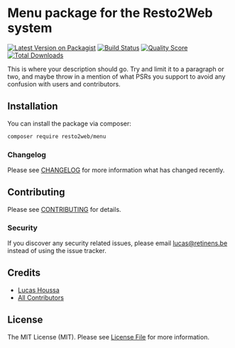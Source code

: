# Menu package for the Resto2Web system

[![Latest Version on Packagist](https://img.shields.io/packagist/v/resto2web/menu.svg?style=flat-square)](https://packagist.org/packages/resto2web/menu)
[![Build Status](https://img.shields.io/travis/resto2web/menu/master.svg?style=flat-square)](https://travis-ci.org/resto2web/menu)
[![Quality Score](https://img.shields.io/scrutinizer/g/resto2web/menu.svg?style=flat-square)](https://scrutinizer-ci.com/g/resto2web/menu)
[![Total Downloads](https://img.shields.io/packagist/dt/resto2web/menu.svg?style=flat-square)](https://packagist.org/packages/resto2web/menu)

This is where your description should go. Try and limit it to a paragraph or two, and maybe throw in a mention of what PSRs you support to avoid any confusion with users and contributors.

## Installation

You can install the package via composer:

```bash
composer require resto2web/menu
```

### Changelog

Please see [CHANGELOG](CHANGELOG.md) for more information what has changed recently.

## Contributing

Please see [CONTRIBUTING](CONTRIBUTING.md) for details.

### Security

If you discover any security related issues, please email lucas@retinens.be instead of using the issue tracker.

## Credits

- [Lucas Houssa](https://github.com/WhereIsLucas)
- [All Contributors](../../contributors)

## License

The MIT License (MIT). Please see [License File](LICENSE.md) for more information.
